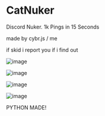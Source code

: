 # CatNuker

Discord Nuker. 1k Pings in 15 Seconds

 made by cybr.js / me
         
if skid i report you if i find out

![image](https://github.com/user-attachments/assets/e7ec80a1-7644-4234-84ca-b25f1720163b)
 
![image](https://github.com/user-attachments/assets/d1440ec7-a001-4d7b-a3ad-04ef3bf020e9)

![image](https://github.com/user-attachments/assets/7f040f7c-3b4e-4360-815c-1202085d2abf)

![image](https://github.com/user-attachments/assets/f1252608-39c6-4203-ade5-e83c6ca0a193)

PYTHON MADE!
